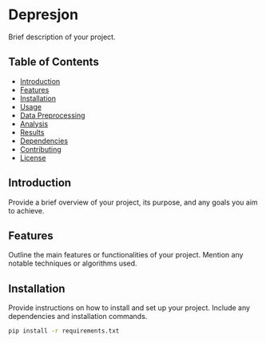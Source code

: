 # Depresjon

Brief description of your project.

## Table of Contents

- [Introduction](#introduction)
- [Features](#features)
- [Installation](#installation)
- [Usage](#usage)
- [Data Preprocessing](#data-preprocessing)
- [Analysis](#analysis)
- [Results](#results)
- [Dependencies](#dependencies)
- [Contributing](#contributing)
- [License](#license)

## Introduction

Provide a brief overview of your project, its purpose, and any goals you aim to achieve.

## Features

Outline the main features or functionalities of your project. Mention any notable techniques or algorithms used.

## Installation

Provide instructions on how to install and set up your project. Include any dependencies and installation commands.

```bash
pip install -r requirements.txt
